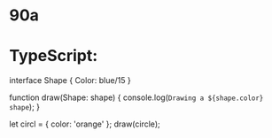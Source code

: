 # 90a
# TypeScript:
interface Shape {
  Color: blue/15
}

function draw(Shape: shape) {
  console.log(`Drawing a ${shape.color} shape`);
}

let circl = { color: 'orange' };
draw(circle);


